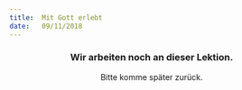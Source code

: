 ```yaml
---
title:  Mit Gott erlebt
date:   09/11/2018
---
```


### <center>Wir arbeiten noch an dieser Lektion.</center>
<center>Bitte komme später zurück.</center>